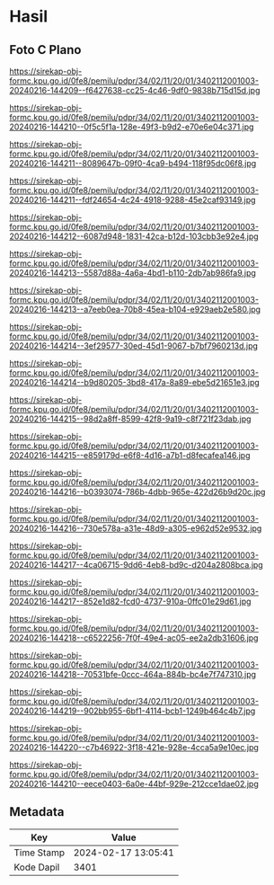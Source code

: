 # Hasil

## Foto C Plano

https://sirekap-obj-formc.kpu.go.id/0fe8/pemilu/pdpr/34/02/11/20/01/3402112001003-20240216-144209--f6427638-cc25-4c46-9df0-9838b715d15d.jpg

https://sirekap-obj-formc.kpu.go.id/0fe8/pemilu/pdpr/34/02/11/20/01/3402112001003-20240216-144210--0f5c5f1a-128e-49f3-b9d2-e70e6e04c371.jpg

https://sirekap-obj-formc.kpu.go.id/0fe8/pemilu/pdpr/34/02/11/20/01/3402112001003-20240216-144211--8089647b-09f0-4ca9-b494-118f95dc06f8.jpg

https://sirekap-obj-formc.kpu.go.id/0fe8/pemilu/pdpr/34/02/11/20/01/3402112001003-20240216-144211--fdf24654-4c24-4918-9288-45e2caf93149.jpg

https://sirekap-obj-formc.kpu.go.id/0fe8/pemilu/pdpr/34/02/11/20/01/3402112001003-20240216-144212--6087d948-1831-42ca-b12d-103cbb3e92e4.jpg

https://sirekap-obj-formc.kpu.go.id/0fe8/pemilu/pdpr/34/02/11/20/01/3402112001003-20240216-144213--5587d88a-4a6a-4bd1-b110-2db7ab986fa9.jpg

https://sirekap-obj-formc.kpu.go.id/0fe8/pemilu/pdpr/34/02/11/20/01/3402112001003-20240216-144213--a7eeb0ea-70b8-45ea-b104-e929aeb2e580.jpg

https://sirekap-obj-formc.kpu.go.id/0fe8/pemilu/pdpr/34/02/11/20/01/3402112001003-20240216-144214--3ef29577-30ed-45d1-9067-b7bf7960213d.jpg

https://sirekap-obj-formc.kpu.go.id/0fe8/pemilu/pdpr/34/02/11/20/01/3402112001003-20240216-144214--b9d80205-3bd8-417a-8a89-ebe5d21651e3.jpg

https://sirekap-obj-formc.kpu.go.id/0fe8/pemilu/pdpr/34/02/11/20/01/3402112001003-20240216-144215--98d2a8ff-8599-42f8-9a19-c8f721f23dab.jpg

https://sirekap-obj-formc.kpu.go.id/0fe8/pemilu/pdpr/34/02/11/20/01/3402112001003-20240216-144215--e859179d-e6f8-4d16-a7b1-d8fecafea146.jpg

https://sirekap-obj-formc.kpu.go.id/0fe8/pemilu/pdpr/34/02/11/20/01/3402112001003-20240216-144216--b0393074-786b-4dbb-965e-422d26b9d20c.jpg

https://sirekap-obj-formc.kpu.go.id/0fe8/pemilu/pdpr/34/02/11/20/01/3402112001003-20240216-144216--730e578a-a31e-48d9-a305-e962d52e9532.jpg

https://sirekap-obj-formc.kpu.go.id/0fe8/pemilu/pdpr/34/02/11/20/01/3402112001003-20240216-144217--4ca06715-9dd6-4eb8-bd9c-d204a2808bca.jpg

https://sirekap-obj-formc.kpu.go.id/0fe8/pemilu/pdpr/34/02/11/20/01/3402112001003-20240216-144217--852e1d82-fcd0-4737-910a-0ffc01e29d61.jpg

https://sirekap-obj-formc.kpu.go.id/0fe8/pemilu/pdpr/34/02/11/20/01/3402112001003-20240216-144218--c6522256-7f0f-49e4-ac05-ee2a2db31606.jpg

https://sirekap-obj-formc.kpu.go.id/0fe8/pemilu/pdpr/34/02/11/20/01/3402112001003-20240216-144218--70531bfe-0ccc-464a-884b-bc4e7f747310.jpg

https://sirekap-obj-formc.kpu.go.id/0fe8/pemilu/pdpr/34/02/11/20/01/3402112001003-20240216-144219--902bb955-6bf1-4114-bcb1-1249b464c4b7.jpg

https://sirekap-obj-formc.kpu.go.id/0fe8/pemilu/pdpr/34/02/11/20/01/3402112001003-20240216-144220--c7b46922-3f18-421e-928e-4cca5a9e10ec.jpg

https://sirekap-obj-formc.kpu.go.id/0fe8/pemilu/pdpr/34/02/11/20/01/3402112001003-20240216-144210--eece0403-6a0e-44bf-929e-212cce1dae02.jpg


## Metadata

| Key        | Value               |
| ---------- | ------------------- |
| Time Stamp | 2024-02-17 13:05:41 |
| Kode Dapil | 3401                |



